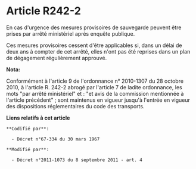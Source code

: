 # Article R242-2

En cas d'urgence des mesures provisoires de sauvegarde peuvent être prises par arrêté ministériel après enquête publique.

Ces mesures provisoires cessent d'être applicables si, dans un délai de deux ans à compter de cet arrêté, elles n'ont pas été
reprises dans un plan de dégagement régulièrement approuvé.

**Nota:**

Conformément à l'article 9 de l'ordonnance n° 2010-1307 du 28 octobre 2010, à l'article R. 242-2 abrogé par l'article 7 de
ladite ordonnance, les mots "par arrêté ministériel" et : "et avis de la commission mentionnée à l'article précédent" ; sont
maintenus en vigueur jusqu'à l'entrée en vigueur des dispositions réglementaires du code des transports.

**Liens relatifs à cet article**

	**Codifié par**:

	  - Décret n°67-334 du 30 mars 1967

	**Modifié par**:

	  - Décret n°2011-1073 du 8 septembre 2011 - art. 4
